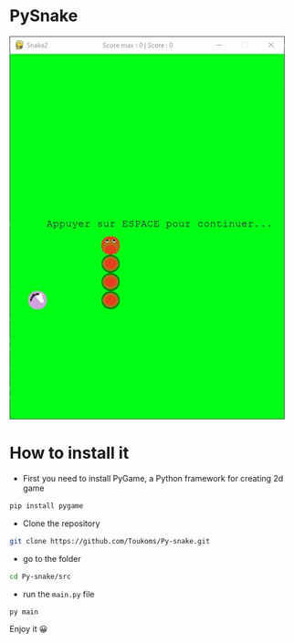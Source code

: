 
# PySnake

![image](src/assets/screenshot_pysnake.jpg)

# How to install it

- First you need to install PyGame, a Python framework for creating 2d game

```bash
pip install pygame
```

- Clone the repository

```bash
git clone https://github.com/Toukoms/Py-snake.git
```

- go to the folder

```bash
cd Py-snake/src
```

- run the `main.py` file

```bash
py main
```

Enjoy it 😀
